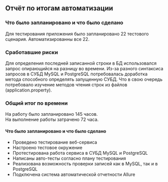 ## Отчёт по итогам автоматизации

### Что было запланировано и что было сделано
Для тестирования приложения было запланировано 22 тестового сценария. Автоматизированны все 22.

### Сработавшие риски
Для определения последней записанной строки в БД использовался запрос опирающийся на разницу во времени.
Из-за разного синтаксиса запросов в СУБД MySQL и PostgreSQL потребовалась доработка метода способного определять запущенную СУБД.
Что в свою очередь потребовало изучение методов чтения строк из файлов (application.property).  

### Общий итог по времени

На работу было запланировано 145 часов.  
На выполнение работы затрачено 72 часа.

#### Что было запланировано и что было сделано ####
- Проведено тестирование веб-сервиса
- Настроено тестовое окружение
- Протестирована работа сервиса в СУБД MySQL и PostgreSQL
- Написаны авто-тесты согласно плану тестирования
- Реализована возможность проверки записей как в MySQL, так и в PostgreSQL
- Подключена система автоматической отчетности Allure